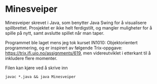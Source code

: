 # Minesveiper
Minesveiper skrevet i Java, som benytter Java Swing for å visualisere spillbrettet. Prosjektet er ikke helt ferdigstilt, og mangler 
muligheter for å spille på nytt, samt avslutte spillet når man taper. 

Programmet ble laget mens jeg tok kurset IN1010: Objektorientert programmering, og er inspirert av følgende Trix-oppgave: https://trix.ifi.uio.no/assignments/619, men videreutviklet i etterkant til å inkludere flere momenter.

Filen kan kjøre ved å skrive inn
```
javac *.java && java Minesveiper
```
